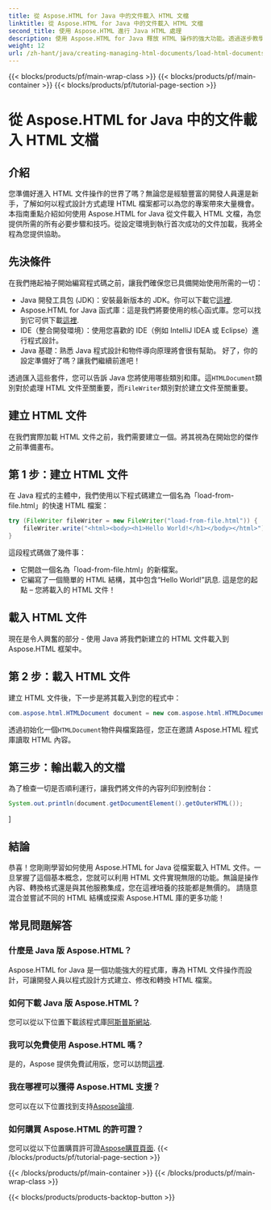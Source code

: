 ```yaml
---
title: 從 Aspose.HTML for Java 中的文件載入 HTML 文檔
linktitle: 從 Aspose.HTML for Java 中的文件載入 HTML 文檔
second_title: 使用 Aspose.HTML 進行 Java HTML 處理
description: 使用 Aspose.HTML for Java 釋放 HTML 操作的強大功能。透過逐步教學學習從文件載入 HTML 文件。
weight: 12
url: /zh-hant/java/creating-managing-html-documents/load-html-documents-from-file/
---
```


{{< blocks/products/pf/main-wrap-class >}}
{{< blocks/products/pf/main-container >}}
{{< blocks/products/pf/tutorial-page-section >}}

# 從 Aspose.HTML for Java 中的文件載入 HTML 文檔

## 介紹
您準備好進入 HTML 文件操作的世界了嗎？無論您是經驗豐富的開發人員還是新手，了解如何以程式設計方式處理 HTML 檔案都可以為您的專案帶來大量機會。本指南重點介紹如何使用 Aspose.HTML for Java 從文件載入 HTML 文檔，為您提供所需的所有必要步驟和技巧。從設定環境到執行首次成功的文件加載，我將全程為您提供協助。
## 先決條件
在我們捲起袖子開始編寫程式碼之前，讓我們確保您已具備開始使用所需的一切：
-  Java 開發工具包 (JDK)：安裝最新版本的 JDK。你可以下載它[這裡](https://www.oracle.com/java/technologies/javase-jdk11-downloads.html).
- Aspose.HTML for Java 函式庫：這是我們將要使用的核心函式庫。您可以找到它可供下載[這裡](https://releases.aspose.com/html/java/).
- IDE（整合開發環境）：使用您喜歡的 IDE（例如 IntelliJ IDEA 或 Eclipse）進行程式設計。
- Java 基礎：熟悉 Java 程式設計和物件導向原理將會很有幫助。
好了，你的設定準備好了嗎？讓我們繼續前進吧！

透過匯入這些套件，您可以告訴 Java 您將使用哪些類別和庫。這`HTMLDocument`類別對於處理 HTML 文件至關重要，而`FileWriter`類別對於建立文件至關重要。
## 建立 HTML 文件
在我們實際加載 HTML 文件之前，我們需要建立一個。將其視為在開始您的傑作之前準備畫布。
## 第 1 步：建立 HTML 文件
在 Java 程式的主體中，我們使用以下程式碼建立一個名為「load-from-file.html」的快速 HTML 檔案：
```java
try (FileWriter fileWriter = new FileWriter("load-from-file.html")) {
    fileWriter.write("<html><body><h1>Hello World!</h1></body></html>");
}
```
這段程式碼做了幾件事：
- 它開啟一個名為「load-from-file.html」的新檔案。
- 它編寫了一個簡單的 HTML 結構，其中包含“Hello World!”訊息.
這是您的起點 – 您將載入的 HTML 文件！
## 載入 HTML 文件
現在是令人興奮的部分 - 使用 Java 將我們新建立的 HTML 文件載入到 Aspose.HTML 框架中。
## 第 2 步：載入 HTML 文件
建立 HTML 文件後，下一步是將其載入到您的程式中：
```java
com.aspose.html.HTMLDocument document = new com.aspose.html.HTMLDocument("load-from-file.html");
```
透過初始化一個`HTMLDocument`物件與檔案路徑，您正在邀請 Aspose.HTML 程式庫讀取 HTML 內容。
## 第三步：輸出載入的文檔
為了檢查一切是否順利運行，讓我們將文件的內容列印到控制台：
```java
System.out.println(document.getDocumentElement().getOuterHTML());
```
]
## 結論
恭喜！您剛剛學習如何使用 Aspose.HTML for Java 從檔案載入 HTML 文件。一旦掌握了這個基本概念，您就可以利用 HTML 文件實現無限的功能。無論是操作內容、轉換格式還是與其他服務集成，您在這裡培養的技能都是無價的。 
請隨意混合並嘗試不同的 HTML 結構或探索 Aspose.HTML 庫的更多功能！
## 常見問題解答
### 什麼是 Java 版 Aspose.HTML？  
Aspose.HTML for Java 是一個功能強大的程式庫，專為 HTML 文件操作而設計，可讓開發人員以程式設計方式建立、修改和轉換 HTML 檔案。
### 如何下載 Java 版 Aspose.HTML？  
您可以從以下位置下載該程式庫[阿斯普斯網站](https://releases.aspose.com/html/java/).
### 我可以免費使用 Aspose.HTML 嗎？  
是的，Aspose 提供免費試用版，您可以訪問[這裡](https://releases.aspose.com/).
### 我在哪裡可以獲得 Aspose.HTML 支援？  
您可以在以下位置找到支持[Aspose論壇](https://forum.aspose.com/c/html/29).
### 如何購買 Aspose.HTML 的許可證？  
您可以從以下位置購買許可證[Aspose購買頁面](https://purchase.aspose.com/buy).
{{< /blocks/products/pf/tutorial-page-section >}}

{{< /blocks/products/pf/main-container >}}
{{< /blocks/products/pf/main-wrap-class >}}

{{< blocks/products/products-backtop-button >}}
